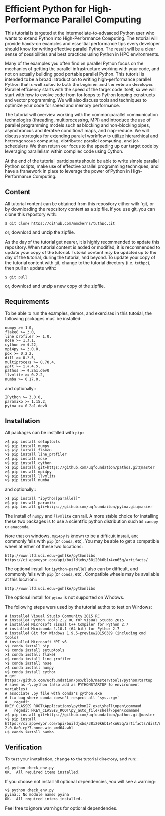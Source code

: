 Efficient Python for High-Performance Parallel Computing
==========================================================

This tutorial is targeted at the intermediate-to-advanced Python user who
wants to extend Python into High-Performance Computing. The tutorial will
provide hands-on examples and essential performance tips every developer
should know for writing effective parallel Python. The result will be a clear
sense of possibilities and best practices using Python in HPC environments.

Many of the examples you often find on parallel Python focus on the mechanics
of getting the parallel infrastructure working with your code, and not on
actually building good portable parallel Python. This tutorial is intended to
be a broad introduction to writing high-performance parallel Python that is
well suited to both the beginner and the veteran developer. Parallel efficiency
starts with the speed of the target code itself, so we will start with how to
evolve code from for-loops to Python looping constructs and vector programming.
We will also discuss tools and techniques to optimize your code for speed and
memory performance.

The tutorial will overview working with the common parallel
communication technologies (threading, multiprocessing, MPI) and introduce the
use of parallel programming models such as blocking and non-blocking pipes,
asynchronous and iterative conditional maps, and map-reduce. We will discuss
strategies for extending parallel workflow to utilize hierarchical and
heterogeneous computing, distributed parallel computing, and job schedulers.
We then return our focus to the speeding up our target code by leveraging
parallelism within compiled code using Cython.

At the end of the tutorial,
participants should be able to write simple parallel Python scripts, make use
of effective parallel programming techniques, and have a framework in place to
leverage the power of Python in High-Performance Computing.



Content
---------

All tutorial content can be obtained from this repository either with
`git, or by downloading the repository content as a zip file.  If you use
git, you can clone this repostory with::

    $ git clone https://github.com/mmckerns/tuthpc.git


or, download and unzip the zipfile.

As the day of the tutorial get nearer, it is highly recommended to update
this repository.  When tutorial content is added or modified, it is
recommended to update your copy of the tutorial.  Tutorial content may be
updated up to the day of the tutorial, during the tutorial, and beyond.
To update your copy of the tutorial content with git, change to the tutorial
directory (i.e. `tuthpc`), then pull an update with::

    $ git pull


or, download and unzip a new copy of the zipfile.



Requirements
--------------

To be able to run the examples, demos, and exercises in this tutorial,
the following packages must be installed::

    numpy >= 1.0,
    flake8 >= 2.0,
    line_profiler >= 1.0,
    nose >= 1.3.1,
    cython >= 0.22,
    mpi4py >= 2.0.0,
    pox >= 0.2.2,
    dill >= 0.2.5,
    multiprocess >= 0.70.4,
    ppft >= 1.6.4.5,
    pathos >= 0.2a1.dev0
    llvmlite >= 0.2.2,
    numba >= 0.17.0,


and optionally::

    IPython >= 3.0.0,
    paramiko >= 1.15.2,
    pyina >= 0.2a1.dev0



Installation
--------------

All packages can be installed with `pip`::

    >$ pip install setuptools
    >$ pip install numpy
    >$ pip install flake8
    >$ pip install line_profiler
    >$ pip install nose
    >$ pip install cython
    >$ pip install git+https://github.com/uqfoundation/pathos.git@master
    >$ pip install mpi4py
    >$ pip install llvmlite
    >$ pip install numba


and optionally::

    >$ pip install "ipython[parallel]"
    >$ pip install paramiko
    >$ pip install git+https://github.com/uqfoundation/pyina.git@master


The install of `numpy` and `llvmlite` can fail.  A more stable choice for
installing these two packages is to use a scientific python distribution
such as `canopy` or `anaconda`.


Note that on windows, `mpi4py` is known to be a difficult install, and
commonly fails with `pip` (or `conda`, etc).  You may be able to get a
compatible wheel at either of these two locations::

    http://www.lfd.uci.edu/~gohlke/pythonlibs
    https://ci.appveyor.com/api/buildjobs/38i20k6b1r4xn65q/artifacts/


The optional install for `ipython-parallel` also can be difficult, and
commonly fails with `pip` (or `conda`, etc).  Compatible wheels may be
available at this location::

    http://www.lfd.uci.edu/~gohlke/pythonlibs


The optional install for `pyina` is not supported on Windows.


The following steps were used by the tutorial author to test on Windows:

    # installed Visual Studio Community 2015 RC
    # installed Python Tools 2.2 RC for Visual Studio 2015
    # installed Microsoft Visual C++ Compiler for Python 2.7
    # installed Miniconda 3.10.1 (64-bit) for Python 2.7
    # installed Git for Windows 1.9.5-preview20150319 (including cmd tools)
    # installed Microsoft MPI v6
    >$ conda install pip
    >$ conda install setuptools
    >$ conda install flake8
    >$ conda install line_profiler
    >$ conda install nose
    >$ conda install numpy
    >$ conda install cython
    # get https://github.com/uqfoundation/pox/blob/master/tools/pythonstartup
    # save as ~\.python (also add as PYTHONSTARTUP to environment variables)
    # associate .py file with conda's python.exe
    # fix bug where conda doesn't respect all `sys.argv`
    #   regedit HKEY_CLASSES_ROOT\Applications\python27.exe\shell\open\command
    #   regedit HKEY_CLASSES_ROOT\py_auto_file\shell\open\command
    >$ pip install git+https://github.com/uqfoundation/pathos.git@master
    >$ pip install https://ci.appveyor.com/api/buildjobs/38i20k6b1r4xn65q/artifacts/dist/mpi4py-2.0.0a0-cp27-none-win_amd64.whl
    >$ conda install numba



Verification
--------------

To test your installation, change to the tutorial directory, and run::

    >$ python check_env.py
    OK.  All required items installed.


If you choose not install all optional dependencies, you will see a warning::

    >$ python check_env.py 
    pyina:: No module named pyina
    OK.  All required intems installed.


Feel free to ignore warnings for optional dependencies.

